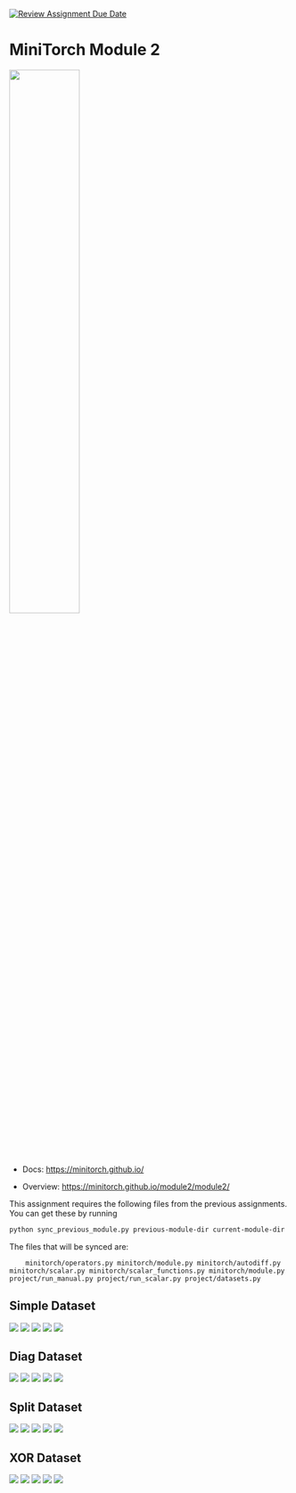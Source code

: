 [![Review Assignment Due Date](https://classroom.github.com/assets/deadline-readme-button-22041afd0340ce965d47ae6ef1cefeee28c7c493a6346c4f15d667ab976d596c.svg)](https://classroom.github.com/a/YFgwt0yY)
# MiniTorch Module 2

<img src="https://minitorch.github.io/minitorch.svg" width="50%">


* Docs: https://minitorch.github.io/

* Overview: https://minitorch.github.io/module2/module2/

This assignment requires the following files from the previous assignments. You can get these by running

```bash
python sync_previous_module.py previous-module-dir current-module-dir
```

The files that will be synced are:

        minitorch/operators.py minitorch/module.py minitorch/autodiff.py minitorch/scalar.py minitorch/scalar_functions.py minitorch/module.py project/run_manual.py project/run_scalar.py project/datasets.py

## Simple Dataset
<img src="images/Simple/SimpleDataSet_Model.png">
<img src="images/Simple/SimpleDataSet_Hyper.png">
<img src="images/Simple/SimpleDataSet_LossGraph.png">
<img src="images/Simple/SimpleDataSet_LossTable.png">
<img src="images/Simple/SimpleDataSet.png">

## Diag Dataset
<img src="images/Diag/DiagDataSet_Model.png">
<img src="images/Diag/DiagDataSet_Hyper.png">
<img src="images/Diag/DiagDataSet_LossGraph.png">
<img src="images/Diag/DiagDataSet_LossTable.png">
<img src="images/Diag/DiagDataSet.png">

## Split Dataset
<img src="images/Split/SplitDataSet_Model.png">
<img src="images/Split/SplitDataSet_Hyper.png">
<img src="images/Split/SplitDataSet_LossGraph.png">
<img src="images/Split/SplitDataSet_LossTable.png">
<img src="images/Split/SplitDataSet.png">

## XOR Dataset
<img src="images/XOR/XORDataSet_Model.png">
<img src="images/XOR/XORDataSet_Hyper.png">
<img src="images/XOR/XORDataSet_LossGraph.png">
<img src="images/XOR/XORDataSet_LossTable.png">
<img src="images/XOR/XORDataSet.png">
